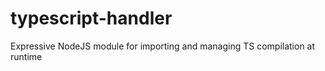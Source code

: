 typescript-handler
==================

Expressive NodeJS module for importing and managing TS compilation at runtime 
